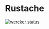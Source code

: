 Rustache
====
[![wercker status](https://app.wercker.com/status/0bfeac494f41bcc15ed801653170b518/m "wercker status")](https://app.wercker.com/project/bykey/0bfeac494f41bcc15ed801653170b518)
